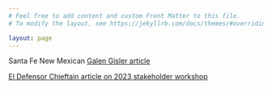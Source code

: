 ```yaml
---
# Feel free to add content and custom Front Matter to this file.
# To modify the layout, see https://jekyllrb.com/docs/themes/#overriding-theme-defaults

layout: page
---
```


Santa Fe New Mexican [Galen Gisler article](https://www.santafenewmexican.com/opinion/commentary/more-work-ahead-to-protect-new-mexico-night-skies/article_c5460402-b57f-11ee-9719-77f823589fea.html)

[El Defensor Chieftain article on 2023 stakeholder workshop](https://dchieftain.com/briggs-significant-economic-value-to-our-dark-skies/)


